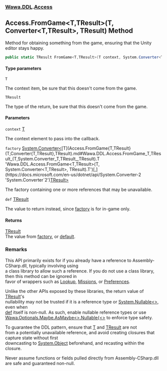 ### [Wawa.DDL](Wawa.DDL.md 'Wawa.DDL').[Access](Access.md 'Wawa.DDL.Access')

## Access.FromGame<T,TResult>(T, Converter<T,TResult>, TResult) Method

Method for obtaining something from the game, ensuring that the Unity editor stays happy.

```csharp
public static TResult FromGame<T,TResult>(T context, System.Converter<T,TResult> factory, TResult def=default(TResult));
```
#### Type parameters

<a name='Wawa.DDL.Access.FromGame_T,TResult_(T,System.Converter_T,TResult_,TResult).T'></a>

`T`

The context item, be sure that this doesn't come from the game.

<a name='Wawa.DDL.Access.FromGame_T,TResult_(T,System.Converter_T,TResult_,TResult).TResult'></a>

`TResult`

The type of the return, be sure that this doesn't come from the game.
#### Parameters

<a name='Wawa.DDL.Access.FromGame_T,TResult_(T,System.Converter_T,TResult_,TResult).context'></a>

`context` [T](Access.FromGame{T,TResult}(T,Converter{T,TResult},TResult).md#Wawa.DDL.Access.FromGame_T,TResult_(T,System.Converter_T,TResult_,TResult).T 'Wawa.DDL.Access.FromGame<T,TResult>(T, System.Converter<T,TResult>, TResult).T')

The context element to pass into the callback.

<a name='Wawa.DDL.Access.FromGame_T,TResult_(T,System.Converter_T,TResult_,TResult).factory'></a>

`factory` [System.Converter&lt;](https://docs.microsoft.com/en-us/dotnet/api/System.Converter-2 'System.Converter`2')[T](Access.FromGame{T,TResult}(T,Converter{T,TResult},TResult).md#Wawa.DDL.Access.FromGame_T,TResult_(T,System.Converter_T,TResult_,TResult).T 'Wawa.DDL.Access.FromGame<T,TResult>(T, System.Converter<T,TResult>, TResult).T')[,](https://docs.microsoft.com/en-us/dotnet/api/System.Converter-2 'System.Converter`2')[TResult](Access.FromGame{T,TResult}(T,Converter{T,TResult},TResult).md#Wawa.DDL.Access.FromGame_T,TResult_(T,System.Converter_T,TResult_,TResult).TResult 'Wawa.DDL.Access.FromGame<T,TResult>(T, System.Converter<T,TResult>, TResult).TResult')[&gt;](https://docs.microsoft.com/en-us/dotnet/api/System.Converter-2 'System.Converter`2')

The factory containing one or more references that may be unavailable.

<a name='Wawa.DDL.Access.FromGame_T,TResult_(T,System.Converter_T,TResult_,TResult).def'></a>

`def` [TResult](Access.FromGame{T,TResult}(T,Converter{T,TResult},TResult).md#Wawa.DDL.Access.FromGame_T,TResult_(T,System.Converter_T,TResult_,TResult).TResult 'Wawa.DDL.Access.FromGame<T,TResult>(T, System.Converter<T,TResult>, TResult).TResult')

The value to return instead, since [factory](Access.FromGame{T,TResult}(T,Converter{T,TResult},TResult).md#Wawa.DDL.Access.FromGame_T,TResult_(T,System.Converter_T,TResult_,TResult).factory 'Wawa.DDL.Access.FromGame<T,TResult>(T, System.Converter<T,TResult>, TResult).factory') is for in-game only.

#### Returns
[TResult](Access.FromGame{T,TResult}(T,Converter{T,TResult},TResult).md#Wawa.DDL.Access.FromGame_T,TResult_(T,System.Converter_T,TResult_,TResult).TResult 'Wawa.DDL.Access.FromGame<T,TResult>(T, System.Converter<T,TResult>, TResult).TResult')  
The value from [factory](Access.FromGame{T,TResult}(T,Converter{T,TResult},TResult).md#Wawa.DDL.Access.FromGame_T,TResult_(T,System.Converter_T,TResult_,TResult).factory 'Wawa.DDL.Access.FromGame<T,TResult>(T, System.Converter<T,TResult>, TResult).factory'), or [default](https://docs.microsoft.com/en-us/dotnet/csharp/language-reference/keywords/default 'https://docs.microsoft.com/en-us/dotnet/csharp/language-reference/keywords/default').

### Remarks
  
This API primarily exists for if you already have a reference to Assembly-CSharp.dll, typically involving using  
a class library to allow such a reference. If you do not use a class library, then this method can be ignored in  
favor of wrappers such as [Lookup](Lookup.md 'Wawa.DDL.Lookup'), [Missions](Missions.md 'Wawa.DDL.Missions'), or [Preferences](Preferences.md 'Wawa.DDL.Preferences').  
  
Unlike the other APIs exposed by these libraries, the return value of [TResult](Access.FromGame{T,TResult}(T,Converter{T,TResult},TResult).md#Wawa.DDL.Access.FromGame_T,TResult_(T,System.Converter_T,TResult_,TResult).TResult 'Wawa.DDL.Access.FromGame<T,TResult>(T, System.Converter<T,TResult>, TResult).TResult')'s  
nullability may not be trusted if it is a reference type or [System.Nullable&lt;&gt;](https://docs.microsoft.com/en-us/dotnet/api/System.Nullable-1 'System.Nullable`1'), even when  
[def](Access.FromGame{T,TResult}(T,Converter{T,TResult},TResult).md#Wawa.DDL.Access.FromGame_T,TResult_(T,System.Converter_T,TResult_,TResult).def 'Wawa.DDL.Access.FromGame<T,TResult>(T, System.Converter<T,TResult>, TResult).def') itself is non-null. As such, enable nullable reference types or use  
[Wawa.Optionals.Maybe.AsMaybe&lt;&gt;.Nullable{&lt;&gt;](https://docs.microsoft.com/en-us/dotnet/api/Wawa.Optionals.Maybe.AsMaybe--1#Wawa_Optionals_Maybe_AsMaybe__1_System_Nullable{__0}_ 'Wawa.Optionals.Maybe.AsMaybe``1(System.Nullable{``0})') to enforce type safety.  
  
To guarantee the DDL pattern, ensure that [T](Access.FromGame{T,TResult}(T,Converter{T,TResult},TResult).md#Wawa.DDL.Access.FromGame_T,TResult_(T,System.Converter_T,TResult_,TResult).T 'Wawa.DDL.Access.FromGame<T,TResult>(T, System.Converter<T,TResult>, TResult).T') and [TResult](Access.FromGame{T,TResult}(T,Converter{T,TResult},TResult).md#Wawa.DDL.Access.FromGame_T,TResult_(T,System.Converter_T,TResult_,TResult).TResult 'Wawa.DDL.Access.FromGame<T,TResult>(T, System.Converter<T,TResult>, TResult).TResult') are not  
from a potentially unavailable reference, and avoid creating closures that capture state without first  
downcasting to [System.Object](https://docs.microsoft.com/en-us/dotnet/api/System.Object 'System.Object') beforehand, and recasting within the closure.  
  
Never assume functions or fields pulled directly from Assembly-CSharp.dll are safe and guaranteed non-null.